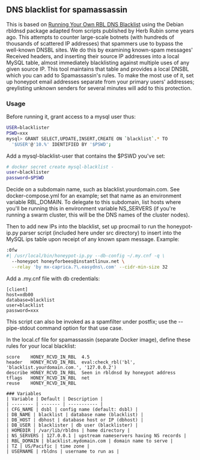 ## DNS blacklist for spamassassin

This is based on [Running Your Own RBL DNS
Blacklist](http://www.blue-quartz.com/rbl/) using the Debian rbldnsd
package adapted from scripts published by Herb Rubin some years
ago. This attempts to counter large-scale botnets (with hundreds of
thousands of scattered IP addresses) that spammers use to bypass the
well-known DNSBL sites. We do this by examining known-spam messages'
Received headers, and inserting their source IP addresses into a local
MySQL table, almost immediately blacklisting against multiple uses of
any given source IP. This tool maintains that table and provides a
local DNSBL which you can add to Spamassassin's rules. To make the
most use of it, set up honeypot email addresses separate from your
primary users' addresses; greylisting unknown senders for several
minutes will add to this protection.

### Usage
Before running it, grant access to a mysql user thus:
~~~bash
USER=blacklister
PSWD=xxx
mysql> GRANT SELECT,UPDATE,INSERT,CREATE ON `blacklist`.* TO
  '$USER'@'10.%' IDENTIFIED BY '$PSWD';
~~~
Add a mysql-blacklist-user that contains the $PSWD you've set:
~~~bash
# docker secret create mysql-blacklist -
user=blacklister
password=$PSWD
~~~
Decide on a subdomain name, such as blacklist.yourdomain.com. See
docker-compose.yml for an example; set that name as an environment variable
RBL_DOMAIN. To delegate to this subdomain, list hosts where you'll
be running this in environment variable NS_SERVERS (if you're running
a swarm cluster, this will be the DNS names of the cluster nodes).

Then to add new IPs into the blacklist, set up procmail to run the
honeypot-ip.py parser script (included here under src directory) to
insert into the MySQL ips table upon receipt of any known spam message.
Example:
~~~bash
:0fw
#| /usr/local/bin/honeypot-ip.py --db-config ~/.my.cnf -q \
  --honeypot honeyforbees@instantlinux.net \
  --relay 'by mx-caprica.?\.easydns\.com' --cidr-min-size 32
~~~
Add a .my.cnf file with db credentials:
~~~
[client]
host=xdb00
database=blacklist
user=blacklist
password=xxx
~~~
This script can also be invoked as a spamfilter under postfix; use
the --pipe-stdout command option for that use case.

In the local.cf file for spamassassin (separate Docker image), define
these rules for your local blacklist:

~~~
score    HONEY_RCVD_IN_RBL  4.5
header   HONEY_RCVD_IN_RBL  eval:check_rbl('bl', 'blacklist.yourdomain.com.', '127.0.0.2')
describe HONEY_RCVD_IN_RBL  Seen in rbldnsd by honeypot address
tflags   HONEY_RCVD_IN_RBL  net
reuse    HONEY_RCVD_IN_RBL

### Variables
| Variable | Default | Description |
| -------- | ------- | ----------- |
| CFG_NAME | dsbl | config name (default: dsbl) |
| DB_NAME | blacklist | database name (blacklist) |
| DB_HOST | dbhost | database host or IP (dbhost) |
| DB_USER | blacklister | db user (blacklister) |
| HOMEDIR | /var/lib/rbldns | home directory |
| NS_SERVERS | 127.0.0.1 | upstream nameservers having NS records |
| RBL_DOMAIN | blacklist.mydomain.com | domain name to serve |
| TZ | US/Pacific | time zone |
| USERNAME | rbldns | username to run as |
